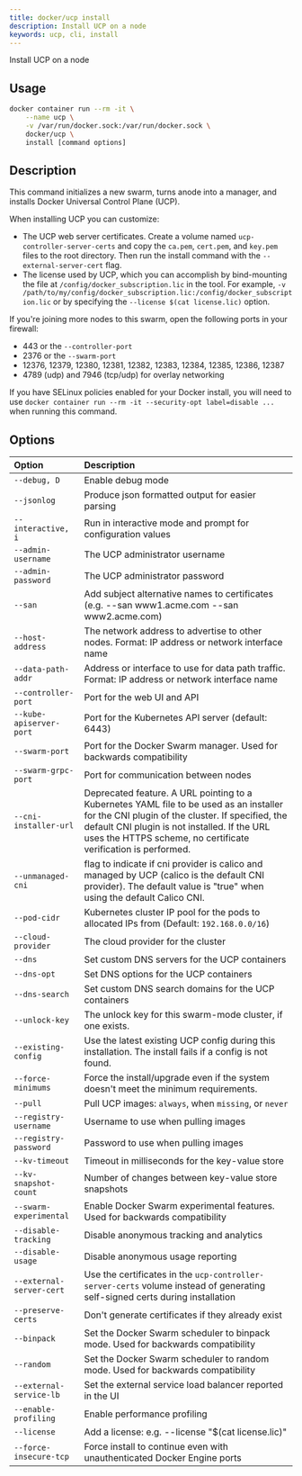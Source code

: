 ```yaml
---
title: docker/ucp install
description: Install UCP on a node
keywords: ucp, cli, install
---
```


Install UCP on a node

## Usage

```bash
docker container run --rm -it \
    --name ucp \
    -v /var/run/docker.sock:/var/run/docker.sock \
    docker/ucp \
    install [command options]
```

## Description

This command initializes a new swarm, turns anode into a manager, and installs
Docker Universal Control Plane (UCP).

When installing UCP you can customize:

  * The UCP web server certificates. Create a volume named `ucp-controller-server-certs` and copy the `ca.pem`, `cert.pem`, and `key.pem` files to the root directory. Then run the install command with the `--external-server-cert` flag.
  * The license used by UCP, which you can accomplish by bind-mounting the file at `/config/docker_subscription.lic` in the tool. For example, `-v /path/to/my/config/docker_subscription.lic:/config/docker_subscription.lic` or by specifying the `--license $(cat license.lic)` option.

If you're joining more nodes to this swarm, open the following ports in your
firewall:

  * 443 or the `--controller-port`
  * 2376 or the `--swarm-port`
  * 12376, 12379, 12380, 12381, 12382, 12383, 12384, 12385, 12386, 12387
  * 4789 (udp) and 7946 (tcp/udp) for overlay networking

If you have SELinux policies enabled for your Docker install, you will need to
use `docker container run --rm -it --security-opt label=disable ...` when running this
command.

## Options

| Option                   | Description                                                                                                                                                                                                                               |
|:-------------------------|:------------------------------------------------------------------------------------------------------------------------------------------------------------------------------------------------------------------------------------------|
| `--debug, D`             | Enable debug mode  |
| `--jsonlog`              | Produce json formatted output for easier parsing |
| `--interactive, i`       | Run in interactive mode and prompt for configuration values |
| `--admin-username`       | The UCP administrator username                             |
| `--admin-password`       | The UCP administrator password |
| `--san`                  | Add subject alternative names to certificates (e.g. --san www1.acme.com --san www2.acme.com) |                                                                                                                                                                                                                                          | `--unmanaged-cni`        | This determines who manages the CNI plugin, using `true` or `false`. The default is `false`. The `true` value installs UCP without a managed CNI plugin. UCP and the Kubernetes components will be running but pod to pod networking will not function until a CNI plugin is manually installed. This will impact some functionality of UCP until a CNI plugin is running.         |
| `--host-address`         | The network address to advertise to other nodes. Format: IP address or network interface name |
| `--data-path-addr`       | Address or interface to use for data path traffic. Format: IP address or network interface name |
| `--controller-port`      | Port for the web UI and API                                                            |
| `--kube-apiserver-port`  | Port for the Kubernetes API server (default: 6443)                                     |
| `--swarm-port`           | Port for the Docker Swarm manager. Used for backwards compatibility                    | 
| `--swarm-grpc-port`      | Port for communication between nodes                                                   | 
| `--cni-installer-url`    | Deprecated feature. A URL pointing to a Kubernetes YAML file to be used as an installer for the CNI plugin of the cluster. If specified, the default CNI plugin is not installed. If the URL uses the HTTPS scheme, no certificate verification is performed.       |
| `--unmanaged-cni`        | flag to indicate if cni provider is calico and managed by UCP (calico is the default CNI provider). The default value is "true" when using the default Calico CNI.    |
| `--pod-cidr`             | Kubernetes cluster IP pool for the pods to allocated IPs from (Default: `192.168.0.0/16`) |                                                                                                                                                   
| `--cloud-provider`       | The cloud provider for the cluster                                                     |                                                                                                                                                   
| `--dns`                  | Set custom DNS servers for the UCP containers                                          |                                                                                                                                                   
| `--dns-opt`              | Set DNS options for the UCP containers                                                 |                                                                                                                                                   
| `--dns-search`           | Set custom DNS search domains for the UCP containers                                   |                                                                                                                                                   
| `--unlock-key`           | The unlock key for this swarm-mode cluster, if one exists.                             |                                                                                                                                                   
| `--existing-config`      | Use the latest existing UCP config during this installation. The install fails if a config is not found.          |
| `--force-minimums`       | Force the install/upgrade even if the system doesn't meet the minimum requirements.    |
| `--pull`                 | Pull UCP images: `always`, when `missing`, or `never`                                  |
| `--registry-username`    | Username to use when pulling images                                                    |
| `--registry-password`    | Password to use when pulling images                                                    |
| `--kv-timeout`           | Timeout in milliseconds for the key-value store                                        |
| `--kv-snapshot-count`    | Number of changes between key-value store snapshots                                    |
| `--swarm-experimental`   | Enable Docker Swarm experimental features. Used for backwards compatibility            |
| `--disable-tracking`     | Disable anonymous tracking and analytics                                               |
| `--disable-usage`        | Disable anonymous usage reporting                                                      |
| `--external-server-cert` | Use the certificates in the `ucp-controller-server-certs` volume instead of generating self-signed certs during installation                                                                                           |
| `--preserve-certs`       | Don't generate certificates if they already exist                                      |
| `--binpack`              | Set the Docker Swarm scheduler to binpack mode. Used for backwards compatibility       |
| `--random`               | Set the Docker Swarm scheduler to random mode. Used for backwards compatibility        |
| `--external-service-lb`  | Set the external service load balancer reported in the UI                              |
| `--enable-profiling`     | Enable performance profiling                                                           |
| `--license`              | Add a license: e.g. --license "$(cat license.lic)"                                     |
| `--force-insecure-tcp`   | Force install to continue even with unauthenticated Docker Engine ports                |
